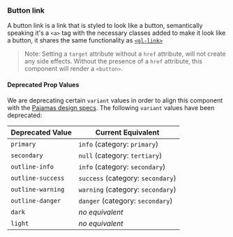 ### Button link

A button link is a link that is styled to look like a button, semantically speaking it's a `<a>` tag
with the necessary classes added to make it look like a button, it shares the same functionality as [`<gl-link>`]

> Note: Setting a `target` attribute without a `href` attribute, will not create any side effects. Without the presence of a `href` attribute, this component will render a `<button>`.

[`<gl-link>`]: https://gitlab.com/gitlab-org/gitlab-ui/blob/master/documentation/link.md

#### Deprecated Prop Values

We are deprecating certain `variant` values in order to align this component with the [Pajamas design specs]. The following `variant` values have been deprecated:

| Deprecated Value  | Current Equivalent                |
| ----------------- | --------------------------------- |
| `primary`         | `info` (category: `primary`)      |
| `secondary`       | `null` (category: `tertiary`)     |
| `outline-info`    | `info` (category: `secondary`)    |
| `outline-success` | `success` (category: `secondary`) |
| `outline-warning` | `warning` (category: `secondary`) |
| `outline-danger`  | `danger` (category: `secondary`)  |
| `dark`            | _no equivalent_                   |
| `light`           | _no equivalent_                   |

[pajamas design specs]: https://design.gitlab.com/components/buttons

